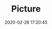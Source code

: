 ---
weight: 1
images:
- /images/edited/26.jpeg
title: Picture
date: 2020-02-28 17:20:45
tags: [luminarneo,work,Pixel3XL,4.44]
---